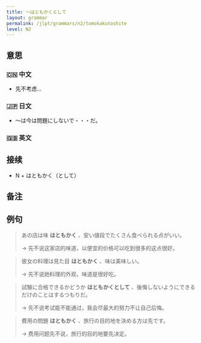 ```yaml
---
title: 〜はともかくとして
layout: grammar
permalink: /jlpt/grammars/n2/tomokakutoshite
level: N2
---
```


## 意思

### 🇨🇳 中文

- 先不考虑...

### 🇯🇵 日文

- ～は今は問題にしないで・・・だ。

### 🇬🇧 英文


## 接续

- N + はともかく（として）

## 备注


## 例句

> あの店は味 **はともかく** 、安い値段でたくさん食べられる点がいい。
>
> → 先不说这家店的味道，以便宜的价格可以吃到很多的这点很好。

> 彼女の料理は見た目 **はともかく** 、味は美味しい。
>
> → 先不说她料理的外观，味道是很好吃。

> 試験に合格できるかどうか **はともかくとして** 、後悔しないようにできるだけのことはするつもりだ。
>
> → 先不说考试能不能通过，我会尽最大的努力不让自己后悔。

> 費用の問題 **はともかく** 、旅行の目的地を決める方は先です。
>
> → 费用问题先不说，旅行的目的地要先决定。

